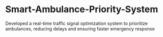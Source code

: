# Smart-Ambulance-Priority-System
Developed a real-time traffic signal optimization system to prioritize ambulances, reducing delays and ensuring faster emergency response
